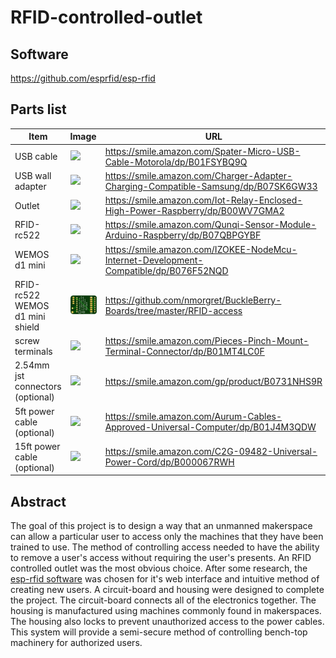 # RFID-controlled-outlet

## Software

https://github.com/esprfid/esp-rfid

## Parts list

|Item|Image|URL|
|----|-----|---|
|USB cable|![](https://m.media-amazon.com/images/I/519HG6LZAOL._AC_UY218_ML3_.jpg)|https://smile.amazon.com/Spater-Micro-USB-Cable-Motorola/dp/B01FSYBQ9Q|
|USB wall adapter|![](https://m.media-amazon.com/images/I/51fx88WRmSL._AC_UY218_ML3_.jpg)|https://smile.amazon.com/Charger-Adapter-Charging-Compatible-Samsung/dp/B07SK6GW33|
|Outlet|![](https://m.media-amazon.com/images/I/31d3DLX1ubL._AC_UL320_ML3_.jpg)|https://smile.amazon.com/Iot-Relay-Enclosed-High-Power-Raspberry/dp/B00WV7GMA2|
|RFID-rc522|![](https://m.media-amazon.com/images/I/61tuyjNxBTL._AC_UL320_ML3_.jpg)|https://smile.amazon.com/Qunqi-Sensor-Module-Arduino-Raspberry/dp/B07QBPGYBF|
|WEMOS d1 mini|![](https://m.media-amazon.com/images/I/71MHflGwU7L._AC_UY218_ML3_.jpg)|https://smile.amazon.com/IZOKEE-NodeMcu-Internet-Development-Compatible/dp/B076F52NQD|
|RFID-rc522 WEMOS d1 mini shield|![](https://github.com/nmorgret/BuckleBerry-Boards/raw/master/RFID-access/board-bottom.png)|https://github.com/nmorgret/BuckleBerry-Boards/tree/master/RFID-access|
|screw terminals|![](https://m.media-amazon.com/images/I/71MwYrdtczL._AC_UY218_ML3_.jpg)|https://smile.amazon.com/Pieces-Pinch-Mount-Terminal-Connector/dp/B01MT4LC0F|
|2.54mm jst connectors (optional)|![](https://m.media-amazon.com/images/I/71dhR-uqn6L._AC_UY218_ML3_.jpg)|https://smile.amazon.com/gp/product/B0731NHS9R|
|5ft power cable (optional)|![](https://m.media-amazon.com/images/I/71wWBoWj1iL._AC_UL320_ML3_.jpg)|https://smile.amazon.com/Aurum-Cables-Approved-Universal-Computer/dp/B01J4M3QDW|
|15ft power cable (optional)|![](https://m.media-amazon.com/images/I/51JsNNBojjL._AC_UY218_ML3_.jpg)|https://smile.amazon.com/C2G-09482-Universal-Power-Cord/dp/B000067RWH|

## Abstract

The goal of this project is to design a way that an unmanned makerspace can allow a particular user to access only the machines that they have been trained to use. The method of controlling access needed to have the ability to remove a user's access without requiring the user's presents. An RFID controlled outlet was the most obvious choice. After some research, the [esp-rfid software](https://github.com/esprfid/esp-rfid) was chosen for it's web interface and intuitive method of creating new users. A circuit-board and housing were designed to complete the project. The circuit-board connects all of the electronics together. The housing is manufactured using machines commonly found in makerspaces. The housing also locks to prevent unauthorized access to the power cables. This system will provide a semi-secure method of controlling bench-top machinery for authorized users.
